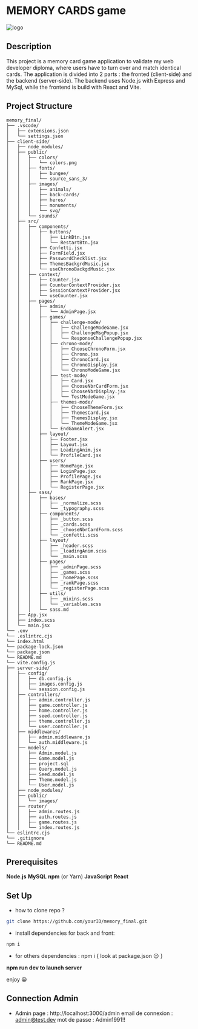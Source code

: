 # MEMORY CARDS game

![logo](https://github.com/houseOftaz/memory_final/assets/148223409/ec692db4-46c7-4284-b417-c9a5c0fbecda)

## Description

This project is a memory card game application to validate my web
developer diploma, where users have to turn over and match identical
cards.
The application is divided into 2 parts :
the fronted (client-side) and the backend (server-side). The backend
uses Node.js with Express and MySql, while the frontend is build with
React and Vite.

## Project Structure

```text
memory_final/
├── .vscode/
│   ├── extensions.json
│   └── settings.json
├── client-side/
│   ├── node_modules/
│   ├── public/
│   │   ├── colors/
│   │   │   └── colors.png
│   │   ├── fonts/
│   │   │   ├── bungee/
│   │   │   └── source_sans_3/
│   │   ├── images/
│   │   │   ├── animals/
│   │   │   ├── back-cards/
│   │   │   ├── heros/
│   │   │   ├── monuments/
│   │   │   └── svg/
│   │   └── sounds/
│   ├── src/
│   │   ├── components/
│   │   │   ├── buttons/
│   │   │   │   ├── LinkBtn.jsx
│   │   │   │   └── RestartBtn.jsx
│   │   │   ├── Confetti.jsx
│   │   │   ├── FormField.jsx
│   │   │   ├── PasswordChecklist.jsx
│   │   │   ├── ThemesBackgrdMusic.jsx
│   │   │   └── useChronoBackgdMusic.jsx
│   │   ├── context/
│   │   │   ├── Counter.jsx
│   │   │   ├── CounterContextProvider.jsx
│   │   │   ├── SessionContextProvider.jsx
│   │   │   └── useCounter.jsx
│   │   ├── pages/
│   │   │   ├── admin/
│   │   │   │   └── AdminPage.jsx
│   │   │   ├── games/
│   │   │   │   ├── challenge-mode/
│   │   │   │   │   ├── ChallengeModeGame.jsx
│   │   │   │   │   ├── ChallengeMsgPopup.jsx
│   │   │   │   │   └── ResponseChallengePopup.jsx
│   │   │   │   ├── chrono-mode/
│   │   │   │   │   ├── ChooseChronoForm.jsx
│   │   │   │   │   ├── Chrono.jsx
│   │   │   │   │   ├── ChronoCard.jsx
│   │   │   │   │   ├── ChronoDisplay.jsx
│   │   │   │   │   └── ChronoModeGame.jsx
│   │   │   │   ├── test-mode/
│   │   │   │   │   ├── Card.jsx
│   │   │   │   │   ├── ChooseNbrCardForm.jsx
│   │   │   │   │   ├── ChooseNbrDisplay.jsx
│   │   │   │   │   └── TestModeGame.jsx
│   │   │   │   ├── themes-mode/
│   │   │   │   │   ├── ChooseThemeForm.jsx
│   │   │   │   │   ├── ThemesCard.jsx
│   │   │   │   │   ├── ThemesDisplay.jsx
│   │   │   │   │   └── ThemeModeGame.jsx
│   │   │   │   └── EndGameAlert.jsx
│   │   │   ├── layout/
│   │   │   │   ├── Footer.jsx
│   │   │   │   ├── Layout.jsx
│   │   │   │   ├── LoadingAnim.jsx
│   │   │   │   └── ProfileCard.jsx
│   │   │   ├── users/
│   │   │   │   ├── HomePage.jsx
│   │   │   │   ├── LoginPage.jsx
│   │   │   │   ├── ProfilePage.jsx
│   │   │   │   ├── RankPage.jsx
│   │   │   │   └── RegisterPage.jsx
│   │   ├── sass/
│   │   │   ├── bases/
│   │   │   │   ├── _normalize.scss
│   │   │   │   └── _typography.scss
│   │   │   ├── components/
│   │   │   │   ├── _button.scss
│   │   │   │   ├── _cards.scss
│   │   │   │   ├── _chooseNbrCardForm.scss
│   │   │   │   └── _confetti.scss
│   │   │   ├── layout/
│   │   │   │   ├── _header.scss
│   │   │   │   ├── _loadingAnim.scss
│   │   │   │   └── _main.scss
│   │   │   ├── pages/
│   │   │   │   ├── _adminPage.scss
│   │   │   │   ├── _games.scss
│   │   │   │   ├── _homePage.scss
│   │   │   │   ├── _rankPage.scss
│   │   │   │   └── _registerPage.scss
│   │   │   ├── utils/
│   │   │   │   ├── _mixins.scss
│   │   │   │   └── _variables.scss
│   │   │   └── sass.md
│   ├── App.jsx
│   ├── index.scss
│   └── main.jsx
└── .env
└── .eslintrc.cjs
└── index.html
└── package-lock.json
└── package.json
└── README.md
└── vite.config.js
├── server-side/
│   ├── config/
│   │   ├── db.config.js
│   │   ├── images.config.js
│   │   └── session.config.js
│   ├── controllers/
│   │   ├── admin.controller.js
│   │   ├── game.controller.js
│   │   ├── home.controller.js
│   │   ├── seed.controller.js
│   │   ├── theme.controller.js
│   │   └── user.controller.js
│   ├── middlewares/
│   │   ├── admin.middleware.js
│   │   └── auth.middleware.js
│   ├── models/
│   │   ├── Admin.model.js
│   │   ├── Game.model.js
│   │   ├── project.sql
│   │   ├── Query.model.js
│   │   ├── Seed.model.js
│   │   ├── Theme.model.js
│   │   └── User.model.js
│   ├── node_modules/
│   ├── public/
│   │   └── images/
│   ├── router/
│   │   ├── admin.routes.js
│   │   ├── auth.routes.js
│   │   ├── game.routes.js
│   │   └── index.routes.js
└── eslintrc.cjs
└── .gitignore
└── README.md
```

## Prerequisites

**Node.js**
**MySQL**
**npm** (or Yarn)
**JavaScript**
**React**

## Set Up

- how to clone repo ?

```bash
git clone https://github.com/yourID/memory_final.git
```

- install dependencies for back and front:

```bash
npm i
```

- for others dependencies : npm i { look at package.json :wink: }

**npm run dev to launch server**

enjoy :grinning:

## Connection Admin

- Admin page : http://localhost:3000/admin
  email de connexion : admin@test.dev
  mot de passe : Admin1991!!
